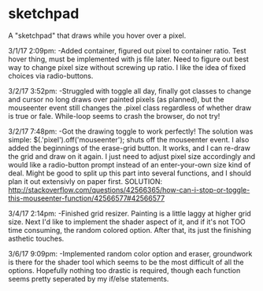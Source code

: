# sketchpad
A "sketchpad" that draws while you hover over a pixel. 

3/1/17 2:09pm:
-Added container, figured out pixel to container ratio. Test hover thing, must be implemented with js file later. Need to figure out best way to change pixel size without screwing up ratio. I like the idea of fixed choices via radio-buttons.

3/2/17 3:52pm:
-Struggled with toggle all day, finally got classes to change and cursor no long draws over painted pixels (as planned), but the mouseenter event still changes the .pixel class regardless of whether draw is true or fale. While-loop seems to crash the browser, do not try!

3/2/17 7:48pm:
-Got the drawing toggle to work perfectly! The solution was simple: $(.'pixel').off('mouseenter'); shuts off the mouseenter event. I also added the beginnings of the erase-grid button. It works, and I can re-draw the grid and draw on it again. I just need to adjust pixel size accordingly and would like a radio-button prompt instead of an enter-your-own size kind of deal. Might be good to split up this part into several functions, and I should plan it out extensivly on paper first.
SOLUTION:
http://stackoverflow.com/questions/42566365/how-can-i-stop-or-toggle-this-mouseenter-function/42566577#42566577

3/4/17 2:14pm:
-Finished grid resizer. Painting is a little laggy at higher grid size. Next I'd like to implement the shader aspect of it, and if it's not TOO time consuming, the random colored option. After that, its just the finishing asthetic touches.

3/6/17 9:09pm:
-Implemented random color option and eraser, groundwork is there for the shader tool which seems to be the most difficult of all the options. Hopefully nothing too drastic is required, though each function seems pretty seperated by my if/else statements.